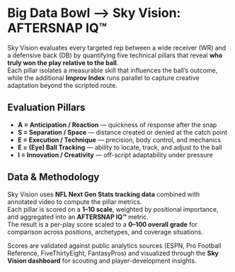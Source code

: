 # Big Data Bowl —> Sky Vision: AFTERSNAP IQ™

Sky Vision evaluates every targeted rep between a wide receiver (WR) and a defensive back (DB) by quantifying five technical pillars that reveal **who truly won the play relative to the ball**.  
Each pillar isolates a measurable skill that influences the ball’s outcome, while the additional **Improv Index** runs parallel to capture creative adaptation beyond the scripted route.

##  Evaluation Pillars
- **A = Anticipation / Reaction** — quickness of response after the snap  
- **S = Separation / Space** — distance created or denied at the catch point
- **E = Execution / Technique** — precision, body control, and mechanics   
- **E = (Eye) Ball Tracking** — ability to locate, track, and adjust to the ball  
- **I = Innovation / Creativity** — off-script adaptability under pressure  

##  Data & Methodology
Sky Vision uses **NFL Next Gen Stats tracking data** combined with annotated video to compute the pillar metrics.  
Each pillar is scored on a **1–10 scale**, weighted by positional importance, and aggregated into an **AFTERSNAP IQ™** metric.  
The result is a per-play score scaled to a **0–100 overall grade** for comparison across positions, archetypes, and coverage situations.

Scores are validated against public analytics sources (ESPN, Pro Football Reference, FiveThirtyEight, FantasyPros) and visualized through the **Sky Vision dashboard** for scouting and player-development insights.
